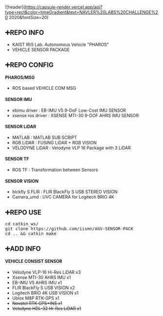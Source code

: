 ![header](https://capsule-render.vercel.app/api?type=rect&color=timeGradient&text=NAVLER%20LABS%20CHALLENGE%20 2020&fontSize=20)

## <div align=left>:heavy_plus_sign:REPO INFO</div>  
- KAIST IRiS Lab. Autonomous Vehicle "PHAROS" 
- VEHICLE SENSOR PACKAGE  

## <div align=left>:heavy_plus_sign:REPO CONFIG</div>  
#### PHAROS/MSG  
* ROS based VEHICLE COM MSG   
#### SENSOR IMU  
* ebimu driver      : EB-IMU V5 9-DoF Low-Cost IMU SENSOR  
* xsense ros driver : XSENSE MTI-30 9-DOF AHRS IMU SENSOR  
#### SENSOR LiDAR  
* MATLAB : MATLAB SUB SCRIPT
* RGB LiDAR : FUSING LiDAR + RGB VISION  
* VELODYNE LiDAR : Velodyne VLP 16 Package with 3 LiDAR  
#### SENSOR TF  
* ROS TF : Transformation between Sensors  
#### SENSOR VISION
* blckfly S FLIR : FLIR BlackFly S USB STEREO VISION  
* Camera_umd     : UVC CAMERA for Logitech BRIO 4K 


## <div align=left>:heavy_plus_sign:REPO USE</div> 
<pre>cd catkin_ws/  
git clone https://github.com/iismn/AGV-SENSOR-PACK  
cd .. && catkin_make</pre>

## <div align=left>:heavy_plus_sign:ADD INFO</div>
#### VEHICLE CONSIST SENSOR 
- Velodyne VLP-16 Hi-Res LiDAR x3  
- Xsense MTI-30 AHRS IMU x1  
- EB-IMU V5 AHRS IMU x1  
- FLIR BlackFly S USB VISION x2  
- Logitech BRIO 4K USB VISION x1  
- Ublox M8P RTK-GPS x1
- <del>Novatel RTK GPS+INS x1</del>
- <del>Velodyne HDL-32 Hi-Res LiDAR x1</del>
